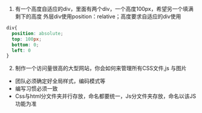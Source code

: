 1. 有一个高度自适应的div，里面有两个div，一个高度100px，希望另一个填满剩下的高度
外层div使用position：relative；高度要求自适应的div使用
```CSS
div{
  position: absolute; 
  top: 100px; 
  bottom: 0; 
  left: 0
}
```




2. 制作一个访问量很高的大型网站，你会如何来管理所有CSS文件,js 与图片
  * 团队必须确定好全局样式，编码模式等
  * 编写习惯必须一致
  *  Css与html分文件夹并行存放，命名都要统一，Js分文件夹存放，命名以该JS功能为准
